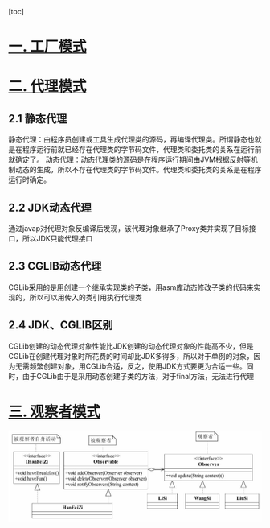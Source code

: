 [toc]

# [一. 工厂模式](src/main/java/com/zjut/study/patterns/factory)

# [二. 代理模式](src/main/java/com/zjut/study/patterns/proxy)
## 2.1 静态代理
静态代理：由程序员创建或工具生成代理类的源码，再编译代理类。所谓静态也就是在程序运行前就已经存在代理类的字节码文件，代理类和委托类的关系在运行前就确定了。
动态代理：动态代理类的源码是在程序运行期间由JVM根据反射等机制动态的生成，所以不存在代理类的字节码文件。代理类和委托类的关系是在程序运行时确定。

## 2.2 JDK动态代理
通过javap对代理对象反编译后发现，该代理对象继承了Proxy类并实现了目标接口，所以JDK只能代理接口

## 2.3 CGLIB动态代理
CGLib采用的是用创建一个继承实现类的子类，用asm库动态修改子类的代码来实现的，所以可以用传入的类引用执行代理类

## 2.4 JDK、CGLIB区别
CGLib创建的动态代理对象性能比JDK创建的动态代理对象的性能高不少，但是CGLib在创建代理对象时所花费的时间却比JDK多得多，所以对于单例的对象，因为无需频繁创建对象，用CGLib合适，反之，使用JDK方式要更为合适一些。同时，由于CGLib由于是采用动态创建子类的方法，对于final方法，无法进行代理

# [三. 观察者模式](src/main/java/com/zjut/study/patterns/observer)  
![一对多轮询通知](pic/demo1-案例1.png)  
